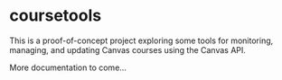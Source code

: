 # coursetools

This is a proof-of-concept project exploring some tools for monitoring, managing, and updating Canvas courses using the Canvas API.

More documentation to come...
